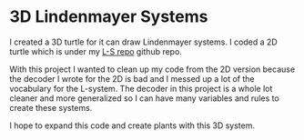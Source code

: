 # 3D Lindenmayer Systems

I created a 3D turtle for it can draw Lindenmayer systems. I coded a 2D turtle which is under my [L-S repo](https://github.com/Levo/L-S) github repo.

With this project I wanted to clean up my code from the 2D version because the decoder I wrote for the 2D is bad and I messed up a lot of the vocabulary for the L-system.
The decoder in this project is a whole lot cleaner and more generalized so I can have many variables and rules to create these systems. 

I hope to expand this code and create plants with this 3D system. 
